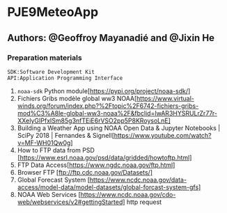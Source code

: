 # PJE9MeteoApp

## Authors: @Geoffroy Mayanadié and @Jixin He

### Preparation materials
    SDK:Software Development Kit
    API:Application Programming Interface

1) `noaa-sdk` Python module[https://pypi.org/project/noaa-sdk/]
2) Fichiers Gribs modèle global ww3 NOAA[https://www.virtual-winds.org/forum/index.php?%2Ftopic%2F6742-fichiers-gribs-mod%C3%A8le-global-ww3-noaa%2F&fbclid=IwAR3HYSRULrZr77r-XXeIyGIPfxISm85g3nfTEiE6rVSO2pp5P8KRoysoLnE]
3) Building a Weather App using NOAA Open Data & Jupyter Notebooks | SciPy 2018 | Fernandes & Signell[https://www.youtube.com/watch?v=MF-WH01Qw0g]
4) How to FTP data from PSD [https://www.esrl.noaa.gov/psd/data/gridded/howtoftp.html]
5) FTP Data Access[https://www.ngdc.noaa.gov/ftp.html]  
6) Browser FTP [ftp://ftp.cdc.noaa.gov/Datasets/]
7) Global Forecast System [https://www.ncdc.noaa.gov/data-access/model-data/model-datasets/global-forcast-system-gfs]
8) NOAA Web Services [https://www.ncdc.noaa.gov/cdo-web/webservices/v2#gettingStarted] http request
